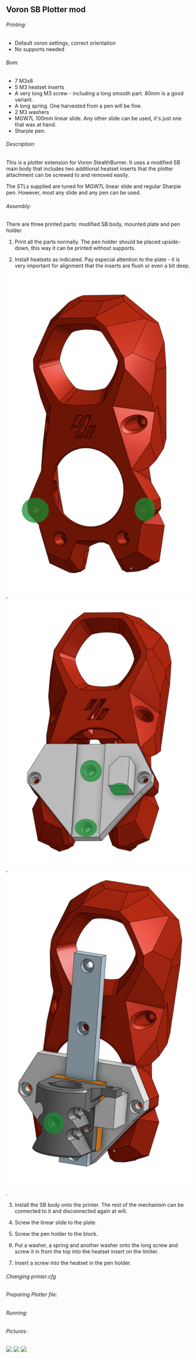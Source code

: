 ## Voron SB Plotter mod

###### Printing:
- Default voron settings, correct orientation
- No supports needed

###### Bom:
- 7 M3x8
- 5 M3 heatset inserts
- A very long M3 screw - including a long smooth part. 80mm is a good variant.
- A long spring. One harvested from a pen will be fine.
- 2 M3 washers
- MGW7L 100mm linear slide. Any other slide can be used, it's just one that was at hand.
- Sharpie pen.

###### Description:
This is a plotter extension for Voron StealthBurner.
It uses a modified SB main body that includes two additional heatset inserts that the plotter attachment can be screwed to and removed easily.

The STLs supplied are tuned for MGW7L linear slide and regular Sharpie pen. However, most any slide and any pen can be used.

###### Assembly:

There are three printed parts: modified SB body, mounted plate and pen holder.

1. Print all the parts normally. The pen holder should be placed upside-down, this way it can be printed without supports.

2. Install heatsets as indicated.
Pay especial attention to the plate - it is very important for alignment that the inserts are flush or even a bit deep.

![SB body](images/1_edited.png),
![Plate](images/2_edited.png),
![Pen Holder](images/3_edited.png).

3. Install the SB body onto the printer. The rest of the mechanism can be connected to it and disconnected again at will.

4. Screw the linear slide to the plate.

5. Screw the pen holder to the block.

6. Put a washer, a spring and another washer onto the long screw and screw it in from the top into the heatset insert on the limiter.

7. Insert a screw into the heatset in the pen holder.

###### Changing printer.cfg

###### Preparing Plotter file:

###### Running:

###### Pictures:
![](https://github.com/gsasha/plotter-mod/images/1_edited.png)
![](https://github.com/gsasha/plotter-mod/images/2_edited.png)
![](https://github.com/gsasha/plotter-mod/images/3_edited.png)
